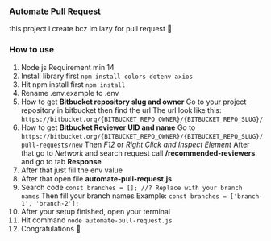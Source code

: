 ### Automate Pull Request 

this project i create bcz im lazy for pull request 🤯

### How to use

1. Node js Requirement  min 14
2. Install library first
`npm install colors dotenv axios`
3. Hit npm install first 
`npm install`
4. Rename .env.example to .env
5. How to get **Bitbucket repository slug and owner**
Go to your project repository in bitbucket then find the url
The url look like this:
`https://bitbucket.org/{BITBUCKET_REPO_OWNER}/{BITBUCKET_REPO_SLUG}/`
6. How to get **Bitbucket Reviewer UID and name**
Go to `https://bitbucket.org/{BITBUCKET_REPO_OWNER}/{BITBUCKET_REPO_SLUG}/pull-requests/new`
Then  *F12* or *Right Click and Inspect Element*
After that go to *Network* and search request call **/recommended-reviewers** and go to tab **Response**
7. After that just fill the env value
8. After that open file **automate-pull-request.js**
9. Search code `const branches = []; //? Replace with your branch names`
Then fill your branch names
Example: `const branches = ['branch-1', 'branch-2'];`
10. After your setup finished, open your terminal
11. Hit command `node automate-pull-request.js`
12. Congratulations 🎉